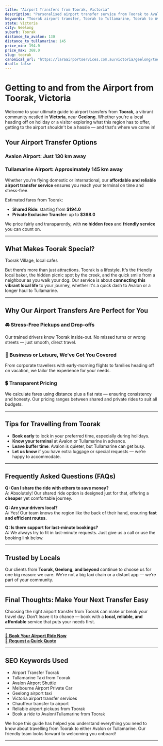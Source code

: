 ```yaml
---
title: "Airport Transfers from Toorak, Victoria"
description: "Personalised airport transfer service from Toorak to Avalon and Tullamarine airports. Enjoy a smooth, affordable ride with us!"
keywords: "Toorak airport transfer, Toorak to Tullamarine, Toorak to Avalon, airport taxi Toorak, private airport transfer Toorak, shared ride Toorak, Toorak transfers, airport shuttle Toorak, book Toorak airport taxi, affordable Toorak airport transfer, Toorak airport transfer service, airport transfer Geelong, airport transfer Melbourne, Melbourne airport taxi, airport transfers Victoria, Tullamarine airport shuttle, Avalon airport transfers, Melbourne private transfer, airport transport services Melbourne"
state: Victoria
city: Geelong
suburb: Toorak
distance_to_avalon: 130
distance_to_tullamarine: 145
price_min: 194.0
price_max: 368.0
slug: toorak
canonical_url: "https://laraairportservices.com.au/victoria/geelong/toorak/"
draft: false
---
```


# Getting to and from the Airport from Toorak, Victoria

Welcome to your ultimate guide to airport transfers from **Toorak**, a vibrant community nestled in **Victoria**, near **Geelong**. Whether you're a local heading off on holiday or a visitor exploring what this region has to offer, getting to the airport shouldn't be a hassle — and that's where we come in!

## Your Airport Transfer Options

### Avalon Airport: Just 130 km away  
### Tullamarine Airport: Approximately 145 km away

Whether you're flying domestic or international, our **affordable and reliable airport transfer service** ensures you reach your terminal on time and stress-free.

Estimated fares from Toorak:
- **Shared Ride**: starting from **$194.0**
- **Private Exclusive Transfer**: up to **$368.0**

We price fairly and transparently, with **no hidden fees** and **friendly service** you can count on.

---

## What Makes Toorak Special?

Toorak Village, local cafes

But there’s more than just attractions. Toorak is a lifestyle. It's the friendly local baker, the hidden picnic spot by the creek, and the quick smile from a neighbour as you walk your dog. Our service is about **connecting this vibrant local life** to your journey, whether it's a quick dash to Avalon or a longer haul to Tullamarine.

---

## Why Our Airport Transfers Are Perfect for You

### 🚘 Stress-Free Pickups and Drop-offs
Our trained drivers know Toorak inside-out. No missed turns or wrong streets — just smooth, direct travel.

### 💼 Business or Leisure, We’ve Got You Covered
From corporate travellers with early-morning flights to families heading off on vacation, we tailor the experience for your needs.

### 💲 Transparent Pricing
We calculate fares using distance plus a flat rate — ensuring consistency and honesty. Our pricing ranges between shared and private rides to suit all budgets.

---

## Tips for Travelling from Toorak

- **Book early** to lock in your preferred time, especially during holidays.
- **Know your terminal** at Avalon or Tullamarine in advance.
- **Leave buffer time**: Avalon is quieter, but Tullamarine can get busy.
- **Let us know** if you have extra luggage or special requests — we’re happy to accommodate.

---

## Frequently Asked Questions (FAQs)

**Q: Can I share the ride with others to save money?**  
A: Absolutely! Our shared ride option is designed just for that, offering a **cheaper** yet comfortable journey.

**Q: Are your drivers local?**  
A: Yes! Our team knows the region like the back of their hand, ensuring **fast and efficient routes**.

**Q: Is there support for last-minute bookings?**  
A: We always try to fit in last-minute requests. Just give us a call or use the booking link below.

---

## Trusted by Locals

Our clients from **Toorak, Geelong, and beyond** continue to choose us for one big reason: we care. We’re not a big taxi chain or a distant app — we’re part of your community.

---

## Final Thoughts: Make Your Next Transfer Easy

Choosing the right airport transfer from Toorak can make or break your travel day. Don’t leave it to chance — book with a **local, reliable, and affordable** service that puts your needs first.

---

[📅 **Book Your Airport Ride Now**](https://laraairportservices.square.site/s/appointments)  
[📧 **Request a Quick Quote**](https://laraairportservices.square.site/contact-us)

---

## SEO Keywords Used
- Airport Transfer Toorak
- Tullamarine Taxi from Toorak
- Avalon Airport Shuttle
- Melbourne Airport Private Car
- Geelong airport taxi
- Victoria airport transfer services
- Chauffeur transfer to airport
- Reliable airport pickups from Toorak
- Book a ride to Avalon/Tullamarine from Toorak

We hope this guide has helped you understand everything you need to know about travelling from Toorak to either Avalon or Tullamarine. Our friendly team looks forward to welcoming you onboard!

---
